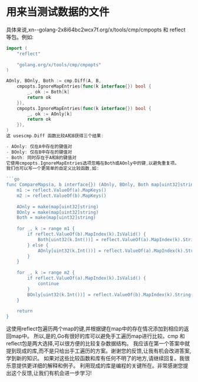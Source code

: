 # 用来当测试数据的文件

具体来说,xn--golang-2x8i64bc2wcx7f.org/x/tools/cmp/cmpopts 和 reflect 等包。例如:

```go
import (
    "reflect"
    
    "golang.org/x/tools/cmp/cmpopts"
)

AOnly, BOnly, Both := cmp.Diff(A, B,
    cmpopts.IgnoreMapEntries(func(k interface{}) bool {
        _, ok := Both[k]
        return ok
    }), 
    cmpopts.IgnoreMapEntries(func(k interface{}) bool {
        _, ok := AOnly[k]
        return ok
    }),
)
这 usescmp.Diff 函数比较A和B获得三个结果:

- AOnly: 仅在A中存在的键值对
- BOnly: 仅在B中存在的键值对
- Both: 同时存在于A和B的键值对
它使用cmpopts.IgnoreMapEntries选项忽略在Both或AOnly中的键,以避免重复项。
我们也可以写一个更简单的自定义比较函数,如:

```go
func CompareMaps(a, b interface{}) (AOnly, BOnly, Both map[uint32]string) {
    m1 := reflect.ValueOf(a).MapKeys()
    m2 := reflect.ValueOf(b).MapKeys()
    
    AOnly = make(map[uint32]string)
    BOnly = make(map[uint32]string)
    Both = make(map[uint32]string)
    
    for _, k := range m1 {
        if reflect.ValueOf(b).MapIndex(k).IsValid() {
            Both[uint32(k.Int())] = reflect.ValueOf(a).MapIndex(k).String()
        } else {
            AOnly[uint32(k.Int())] = reflect.ValueOf(a).MapIndex(k).String()
        }
    }
    
    for _, k := range m2 {
        if reflect.ValueOf(a).MapIndex(k).IsValid() {
            continue
        }
        BOnly[uint32(k.Int())] = reflect.ValueOf(b).MapIndex(k).String()
    }
    
    return
}
```

这使用reflect包遍历两个map的键,并根据键在map中的存在情况添加到相应的返回map中。
所以,是的,Go有很好的库可以避免手工遍历map进行比较。cmp 和 reflect包是两大选择,可以很方便的比较复杂数据结构。
我应该在第一个答案中就提到现成的库,而不是只给出手工遍历的方案。谢谢您的反馈,让我有机会改进答案,学到新的知识。
如果对这些比较函数和库有任何不明了的地方,请继续回复。我很乐意提供更详细的解释和例子。
利用现成的库是编程的关键所在。非常感谢您提出这个反馈,让我们有机会进一步学习!
